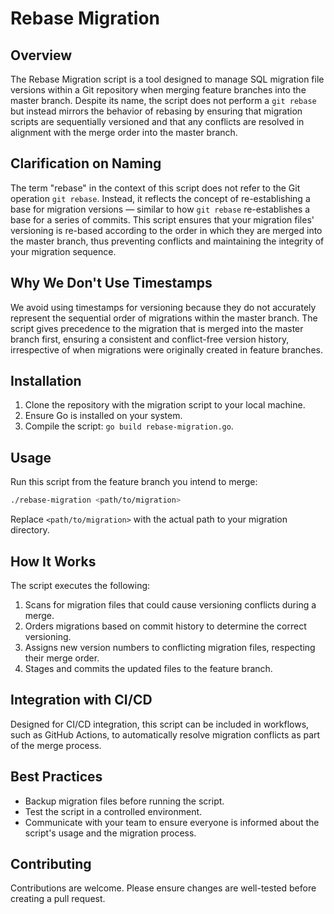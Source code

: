# Rebase Migration

## Overview

The Rebase Migration script is a tool designed to manage SQL migration file versions within a Git repository when merging feature branches into the master branch. Despite its name, the script does not perform a `git rebase` but instead mirrors the behavior of rebasing by ensuring that migration scripts are sequentially versioned and that any conflicts are resolved in alignment with the merge order into the master branch.

## Clarification on Naming

The term "rebase" in the context of this script does not refer to the Git operation `git rebase`. Instead, it reflects the concept of re-establishing a base for migration versions — similar to how `git rebase` re-establishes a base for a series of commits. This script ensures that your migration files' versioning is re-based according to the order in which they are merged into the master branch, thus preventing conflicts and maintaining the integrity of your migration sequence.

## Why We Don't Use Timestamps

We avoid using timestamps for versioning because they do not accurately represent the sequential order of migrations within the master branch. The script gives precedence to the migration that is merged into the master branch first, ensuring a consistent and conflict-free version history, irrespective of when migrations were originally created in feature branches.

## Installation

1. Clone the repository with the migration script to your local machine.
2. Ensure Go is installed on your system.
3. Compile the script: `go build rebase-migration.go`.

## Usage

Run this script from the feature branch you intend to merge:

```sh
./rebase-migration <path/to/migration>
```

Replace `<path/to/migration>` with the actual path to your migration directory.

## How It Works

The script executes the following:

1. Scans for migration files that could cause versioning conflicts during a merge.
2. Orders migrations based on commit history to determine the correct versioning.
3. Assigns new version numbers to conflicting migration files, respecting their merge order.
4. Stages and commits the updated files to the feature branch.

## Integration with CI/CD

Designed for CI/CD integration, this script can be included in workflows, such as GitHub Actions, to automatically resolve migration conflicts as part of the merge process.

## Best Practices

- Backup migration files before running the script.
- Test the script in a controlled environment.
- Communicate with your team to ensure everyone is informed about the script's usage and the migration process.

## Contributing

Contributions are welcome. Please ensure changes are well-tested before creating a pull request.
